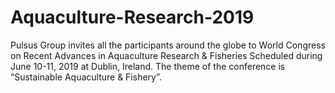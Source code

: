 # Aquaculture-Research-2019
Pulsus Group invites all the participants around the globe to World Congress on Recent Advances in Aquaculture Research &amp; Fisheries Scheduled during June 10-11, 2019 at Dublin, Ireland. The theme of the conference is “Sustainable Aquaculture &amp; Fishery”.
